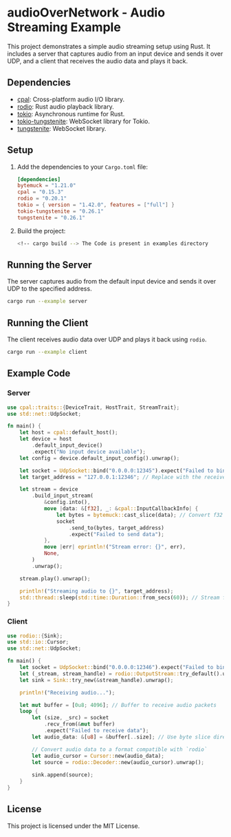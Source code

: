 # audioOverNetwork - Audio Streaming Example
This project demonstrates a simple audio streaming setup using Rust. It includes a server that captures audio from an input device and sends it over UDP, and a client that receives the audio data and plays it back.

## Dependencies

- [cpal](https://crates.io/crates/cpal): Cross-platform audio I/O library.
- [rodio](https://crates.io/crates/rodio): Rust audio playback library.
- [tokio](https://crates.io/crates/tokio): Asynchronous runtime for Rust.
- [tokio-tungstenite](https://crates.io/crates/tokio-tungstenite): WebSocket library for Tokio.
- [tungstenite](https://crates.io/crates/tungstenite): WebSocket library.

## Setup

1. Add the dependencies to your `Cargo.toml` file:

    ```toml
    [dependencies]
    bytemuck = "1.21.0"
    cpal = "0.15.3"
    rodio = "0.20.1"
    tokio = { version = "1.42.0", features = ["full"] }
    tokio-tungstenite = "0.26.1"
    tungstenite = "0.26.1"
    ```

2. Build the project:

    ```sh
    <!-- cargo build --> The Code is present in examples directory
    ```

## Running the Server

The server captures audio from the default input device and sends it over UDP to the specified address.

```sh
cargo run --example server
```

## Running the Client

The client receives audio data over UDP and plays it back using `rodio`.

```sh
cargo run --example client
```

## Example Code

### Server

```rust
use cpal::traits::{DeviceTrait, HostTrait, StreamTrait};
use std::net::UdpSocket;

fn main() {
    let host = cpal::default_host();
    let device = host
        .default_input_device()
        .expect("No input device available");
    let config = device.default_input_config().unwrap();

    let socket = UdpSocket::bind("0.0.0.0:12345").expect("Failed to bind socket");
    let target_address = "127.0.0.1:12346"; // Replace with the receiver's address

    let stream = device
        .build_input_stream(
            &config.into(),
            move |data: &[f32], _: &cpal::InputCallbackInfo| {
                let bytes = bytemuck::cast_slice(data); // Convert f32 slice to byte slice
                socket
                    .send_to(bytes, target_address)
                    .expect("Failed to send data");
            },
            move |err| eprintln!("Stream error: {}", err),
            None,
        )
        .unwrap();

    stream.play().unwrap();

    println!("Streaming audio to {}", target_address);
    std::thread::sleep(std::time::Duration::from_secs(60)); // Stream for 60 seconds
}
```

### Client

```rust
use rodio::{Sink};
use std::io::Cursor;
use std::net::UdpSocket;

fn main() {
    let socket = UdpSocket::bind("0.0.0.0:12346").expect("Failed to bind socket");
    let (_stream, stream_handle) = rodio::OutputStream::try_default().unwrap();
    let sink = Sink::try_new(&stream_handle).unwrap();

    println!("Receiving audio...");

    let mut buffer = [0u8; 4096]; // Buffer to receive audio packets
    loop {
        let (size, _src) = socket
            .recv_from(&mut buffer)
            .expect("Failed to receive data");
        let audio_data: &[u8] = &buffer[..size]; // Use byte slice directly

        // Convert audio data to a format compatible with `rodio`
        let audio_cursor = Cursor::new(audio_data);
        let source = rodio::Decoder::new(audio_cursor).unwrap();
        
        sink.append(source);
    }
}
```

## License

This project is licensed under the MIT License.
